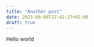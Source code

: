 ```yaml
---
title: "Another post"
date: 2023-09-08T22:42:17+02:00
draft: true
---
```


Hello world
<!--stackedit_data:
eyJoaXN0b3J5IjpbNDg4NzkzNjk3XX0=
-->